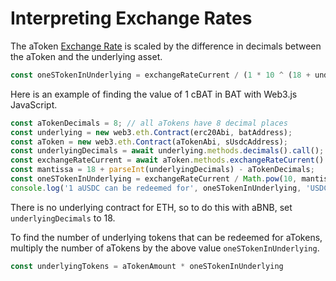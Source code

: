 # Interpreting Exchange Rates

The aToken [Exchange Rate](../../atokens/exchange-rate.md) is scaled by the difference in decimals between the aToken and the underlying asset.

```javascript
const oneSTokenInUnderlying = exchangeRateCurrent / (1 * 10 ^ (18 + underlyingDecimals - aTokenDecimals))
```

Here is an example of finding the value of 1 cBAT in BAT with Web3.js JavaScript.

```javascript
const aTokenDecimals = 8; // all aTokens have 8 decimal places
const underlying = new web3.eth.Contract(erc20Abi, batAddress);
const aToken = new web3.eth.Contract(aTokenAbi, sUsdcAddress);
const underlyingDecimals = await underlying.methods.decimals().call();
const exchangeRateCurrent = await aToken.methods.exchangeRateCurrent().call();
const mantissa = 18 + parseInt(underlyingDecimals) - aTokenDecimals;
const oneSTokenInUnderlying = exchangeRateCurrent / Math.pow(10, mantissa);
console.log('1 aUSDC can be redeemed for', oneSTokenInUnderlying, 'USDC');
```

There is no underlying contract for ETH, so to do this with aBNB, set `underlyingDecimals` to 18.

To find the number of underlying tokens that can be redeemed for aTokens, multiply the number of aTokens by the above value `oneSTokenInUnderlying`.

```javascript
const underlyingTokens = aTokenAmount * oneSTokenInUnderlying
```

